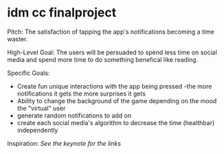 # idm cc finalproject

Pitch: The satisfaction of tapping the app's notifications becoming a time waster.

High-Level Goal: The users will be persuaded to spend less time on social media and spend more time to do something benefical like reading.

Specific Goals:
- Create fun unique interactions with the app being pressed 
-the more notifications it gets the more surprises it gets
- Ability to change the background of the game depending on the mood the "virtual" user
- generate random notifications to add on
- create each social media's algorithm to decrease the time (healthbar) independently

Inspiration:
*See the keynote for the links*

